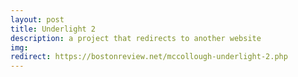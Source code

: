 ```yaml
---
layout: post
title: Underlight 2
description: a project that redirects to another website
img:
redirect: https://bostonreview.net/mccollough-underlight-2.php
--- 
```


